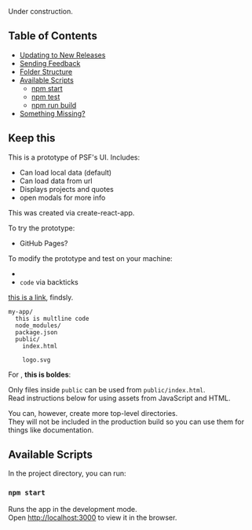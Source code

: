 Under construction.

## Table of Contents

- [Updating to New Releases](#updating-to-new-releases)
- [Sending Feedback](#sending-feedback)
- [Folder Structure](#folder-structure)
- [Available Scripts](#available-scripts)
  - [npm start](#npm-start)
  - [npm test](#npm-test)
  - [npm run build](#npm-run-build)
- [Something Missing?](#something-missing)

## Keep this

This is a prototype of PSF's UI. Includes:

* Can load local data (default)
* Can load data from url
* Displays projects and quotes
* open modals for more info

This was created via create-react-app.

To try the prototype:

* GitHub Pages?

To modify the prototype and test on your machine:

* <detail simplest installation and running>
* `code` via backticks

[this is a link](https://github.com/facebookincubator/create-react-app/blob/master/CHANGELOG.md), findsly.

```
my-app/
  this is multline code
  node_modules/
  package.json
  public/
    index.html

    logo.svg
```

For , **this is boldes**:

Only files inside `public` can be used from `public/index.html`.<br>
Read instructions below for using assets from JavaScript and HTML.

You can, however, create more top-level directories.<br>
They will not be included in the production build so you can use them for things like documentation.

## Available Scripts

In the project directory, you can run:

### `npm start`

Runs the app in the development mode.<br>
Open [http://localhost:3000](http://localhost:3000) to view it in the browser.
